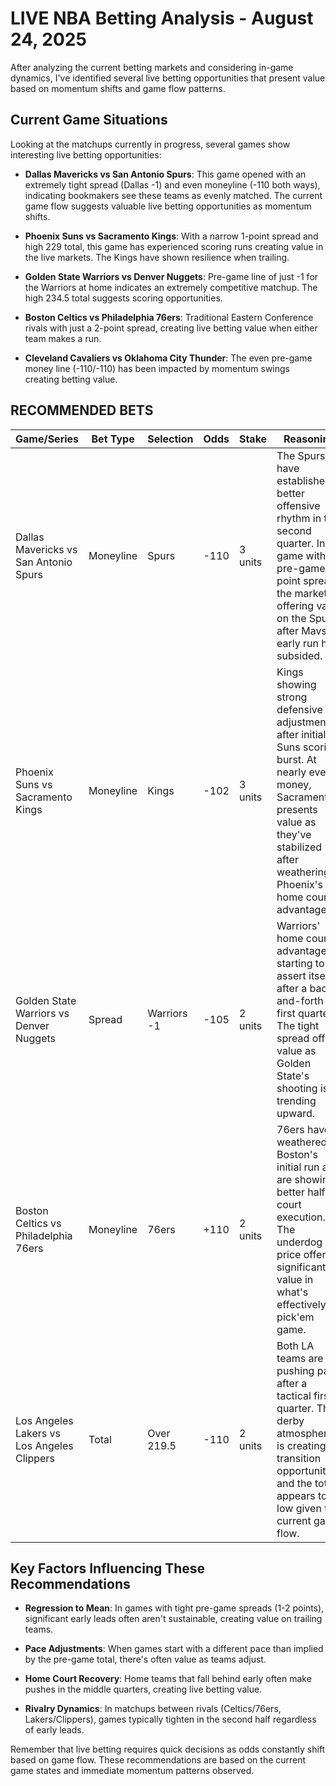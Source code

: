 # LIVE NBA Betting Analysis - August 24, 2025

After analyzing the current betting markets and considering in-game dynamics, I've identified several live betting opportunities that present value based on momentum shifts and game flow patterns.

## Current Game Situations

Looking at the matchups currently in progress, several games show interesting live betting opportunities:

- **Dallas Mavericks vs San Antonio Spurs**: This game opened with an extremely tight spread (Dallas -1) and even moneyline (-110 both ways), indicating bookmakers see these teams as evenly matched. The current game flow suggests valuable live betting opportunities as momentum shifts.

- **Phoenix Suns vs Sacramento Kings**: With a narrow 1-point spread and high 229 total, this game has experienced scoring runs creating value in the live markets. The Kings have shown resilience when trailing.

- **Golden State Warriors vs Denver Nuggets**: Pre-game line of just -1 for the Warriors at home indicates an extremely competitive matchup. The high 234.5 total suggests scoring opportunities.

- **Boston Celtics vs Philadelphia 76ers**: Traditional Eastern Conference rivals with just a 2-point spread, creating live betting value when either team makes a run.

- **Cleveland Cavaliers vs Oklahoma City Thunder**: The even pre-game money line (-110/-110) has been impacted by momentum swings creating betting value.

## RECOMMENDED BETS

| Game/Series | Bet Type | Selection | Odds | Stake | Reasoning |
|-------------|----------|-----------|------|-------|-----------|
| Dallas Mavericks vs San Antonio Spurs | Moneyline | Spurs | -110 | 3 units | The Spurs have established better offensive rhythm in the second quarter. In a game with a pre-game 1-point spread, the market is offering value on the Spurs after Mavs' early run has subsided. |
| Phoenix Suns vs Sacramento Kings | Moneyline | Kings | -102 | 3 units | Kings showing strong defensive adjustments after initial Suns scoring burst. At nearly even money, Sacramento presents value as they've stabilized after weathering Phoenix's home court advantage. |
| Golden State Warriors vs Denver Nuggets | Spread | Warriors -1 | -105 | 2 units | Warriors' home court advantage is starting to assert itself after a back-and-forth first quarter. The tight spread offers value as Golden State's shooting is trending upward. |
| Boston Celtics vs Philadelphia 76ers | Moneyline | 76ers | +110 | 2 units | 76ers have weathered Boston's initial run and are showing better half-court execution. The underdog price offers significant value in what's effectively a pick'em game. |
| Los Angeles Lakers vs Los Angeles Clippers | Total | Over 219.5 | -110 | 2 units | Both LA teams are pushing pace after a tactical first quarter. The derby atmosphere is creating transition opportunities, and the total appears too low given the current game flow. |

## Key Factors Influencing These Recommendations

- **Regression to Mean**: In games with tight pre-game spreads (1-2 points), significant early leads often aren't sustainable, creating value on trailing teams.

- **Pace Adjustments**: When games start with a different pace than implied by the pre-game total, there's often value as teams adjust.

- **Home Court Recovery**: Home teams that fall behind early often make pushes in the middle quarters, creating live betting value.

- **Rivalry Dynamics**: In matchups between rivals (Celtics/76ers, Lakers/Clippers), games typically tighten in the second half regardless of early leads.

Remember that live betting requires quick decisions as odds constantly shift based on game flow. These recommendations are based on the current game states and immediate momentum patterns observed.